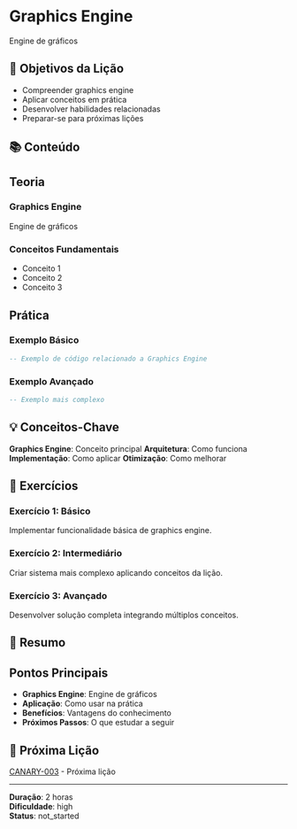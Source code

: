 
# Graphics Engine

Engine de gráficos

## 🎯 Objetivos da Lição

- Compreender graphics engine
- Aplicar conceitos em prática
- Desenvolver habilidades relacionadas
- Preparar-se para próximas lições

## 📚 Conteúdo


## Teoria

### Graphics Engine
Engine de gráficos

### Conceitos Fundamentais
- Conceito 1
- Conceito 2
- Conceito 3

## Prática

### Exemplo Básico
```lua
-- Exemplo de código relacionado a Graphics Engine
```

### Exemplo Avançado
```lua
-- Exemplo mais complexo
```


## 💡 Conceitos-Chave

**Graphics Engine**: Conceito principal
**Arquitetura**: Como funciona
**Implementação**: Como aplicar
**Otimização**: Como melhorar

## 🧪 Exercícios


### Exercício 1: Básico
Implementar funcionalidade básica de graphics engine.

### Exercício 2: Intermediário
Criar sistema mais complexo aplicando conceitos da lição.

### Exercício 3: Avançado
Desenvolver solução completa integrando múltiplos conceitos.


## 📝 Resumo


## Pontos Principais

- **Graphics Engine**: Engine de gráficos
- **Aplicação**: Como usar na prática
- **Benefícios**: Vantagens do conhecimento
- **Próximos Passos**: O que estudar a seguir


## 🔗 Próxima Lição

[CANARY-003](CANARY-003.md) - Próxima lição

---

**Duração**: 2 horas  
**Dificuldade**: high  
**Status**: not_started
